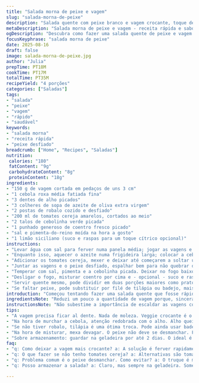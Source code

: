 ```yaml
---
title: "Salada morna de peixe e vagem"
slug: "salada-morna-de-peixe"
description: "Salada quente com peixe branco e vagem crocante, toque de tomatinho cereja e ervas frescas. Cozinha rápida, simples, sem glúten, lactose nem ovos. Ingredientes ajustados para equilíbrio e sabor que surpreende. Sabor rústico, mistura textura firme da vagem com maciez do peixe e acidez suave do tomate."
metaDescription: "Salada morna de peixe e vagem - receita rápida e saborosa que combina frescor e textura crocante com um toque brasileiro."
ogDescription: "Descubra como fazer uma salada quente de peixe e vagem que surpreende em sabor e textura - perfeita para momentos especiais."
focusKeyphrase: "salada morna de peixe"
date: 2025-08-16
draft: false
image: salada-morna-de-peixe.jpg
author: "Julia"
prepTime: PT18M
cookTime: PT17M
totalTime: PT35M
recipeYield: "4 porções"
categories: ["Saladas"]
tags:
- "salada"
- "peixe"
- "vagem"
- "rápido"
- "saudável"
keywords:
- "salada morna"
- "receita rápida"
- "peixe desfiado"
breadcrumb: ["Home", "Recipes", "Saladas"]
nutrition: 
 calories: "180"
 fatContent: "9g"
 carbohydrateContent: "8g"
 proteinContent: "18g"
ingredients:
- "150 g de vagem cortada em pedaços de uns 3 cm"
- "1 cebola roxa média fatiada fina"
- "3 dentes de alho picados"
- "3 colheres de sopa de azeite de oliva extra virgem"
- "2 postas de robalo cozido e desfiado"
- "200 ml de tomates cereja amarelos, cortados ao meio"
- "2 talos de cebolinha verde picada"
- "1 punhado generoso de coentro fresco picado"
- "sal e pimenta-do-reino moída na hora a gosto"
- "1 limão siciliano (suco e raspas para um toque cítrico opcional)"
instructions:
- "Levar água com sal para ferver numa panela média; jogar as vagens e deixar al dente - crocante com cor vibrante. Quando a ponta da faca atravessa fácil, está no ponto certo. Escorrer e reservar."
- "Enquanto isso, aquecer o azeite numa frigideira larga; colocar a cebola roxa e o alho para murchar, mexendo com frequência. A ideia é só amolecer e liberar aroma, sem queimar."
- "Adicionar os tomates cereja, mexer e deixar até começarem a soltar um caldo leve, uns 5 minutos. O cheiro muda, fica doce, fresco. Evitar cozinhar demais para não virar purê."
- "Juntar as vagens e o peixe desfiado, espalhar bem para não quebrar demais o peixe, só mexer delicadamente. Amassar pouco, textura importa."
- "Temperar com sal, pimenta e a cebolinha picada. Deixar no fogo baixo, só para esquentar tudo, mais uns 3 minutos até sentir aroma de mistura quente e aparência vibrante."
- "Desligar o fogo, misturar coentro por cima e - opcional - suco e raspas de limão siciliano, para levantar o prato e contrastar com a gordura do azeite."
- "Servir quente mesmo, pode dividir em duas porções maiores como prato principal ou quatro pequenas como entrada."
- "Se faltar peixe, pode substituir por filé de tilápia ou badejo, mais firme. Se não tiver vagem fresca, usar congelada mas descongelar e secar antes de cozinhar para não perder crocância."
introduction: "Começou tentando fazer uma salada quente que fosse rápida mas não perdesse a textura. O segredo tá no equilíbrio: vagem é crocante, não pode virar uma papa. Peixe branco firme como robalo ou tilápia segura a estrutura, floresce com o calor suave da frigideira. Mistura tomate que libera suco rico e alho que traz aroma intenso. Cebola roxa vira um perfume discreto enquanto cozinha, coentro entrega frescor e limão levanta o conjunto. Essa não é uma receita para principiantes que misturam tudo correndo: cada passo tem seu tempo, sinal visual. Quem já queimou alho sabe a diferença que isso faz. Parece simples mas o resultado é cheio de camadas - quente, fresco, cítrico, sutilmente doce. Pra repetir mil vezes, aprendendo no erro."
ingredientsNote: "Reduzi um pouco a quantidade de vagem porque, sinceramente, o excesso pesa e dilui o sabor do peixe. Use vagem fresca, firme, cortada em pedaços uniformes, isso ajuda no cozimento uniforme. Troque a cebola amarela pela roxa para um sabor mais delicado e uma cor mais vibrante no final. O azeite de oliva substitui o canola por trazer mais sabor e gordura boa. Robalo no lugar do flétan: mais fácil de achar aqui no Brasil e sabor mais marcante. Tomatinhos amarelos adicionam um toque de cor e doçura, mas qualquer cor serve. Coentro fresco é indispensável, mas pode substituir por salsinha para um perfil mais suave. Se quiser um toque diferente, uma pitada de pimenta dedo-de-moça picada fina vai muito bem."
instructionsNote: "Não subestime a importância de escaldar as vagens corretamente. Al dente quer dizer ainda com crocância, não mole. Observar o ponto é melhor que seguir tempo fixo: espete com a faca, sinta com a mordida. Na frigideira, não deixe o alho queimar - escurecido demais amarga o prato. O processo de murchar a cebola vai desenvolvendo doçura; mexa constantemente e controle o fogo. Quando os tomates começam a soltar líquido, é sinal para reduzir fogo e cuidar para não virar purê. Mexa delicadamente com o peixe para o peixe não desmanchar. O toque final com coentro fresco e limão transforma o prato, levantando o sabor e iluminando aromas no momento certo, fora do fogo para manter frescor e vibrância. Servir quente mantém a textura e traz conforto."
tips:
- "A vagem precisa ficar al dente. Nada de moleza. Veggie crocante é o ideal. Teste com o garfo. Se entrar fácil mas oferecer resistência, está no ponto. A cor verde vibrante também é um sinal. Não deixe cozinhar demais."
- "Na hora de murchar a cebola, atenção redobrada com o alho. Alho queimar amarga. O objetivo é apenas soltar o aroma. Mexa e mantenha o fogo baixo. A cebola roxa trará um perfume sutil, manter o controle é crucial."
- "Se não tiver robalo, tilápia é uma ótima troca. Pode ainda usar badejo. A textura do peixe tem que ficar firme, senão desmancha. Cada tipo tem seu tempo de cozimento. Deixe o cuidado com o calor suave."
- "Na hora de misturar, mexa devagar. O peixe não deve se desmanchar. Foque em deixar a vagem e os tomates envolvidos. Textura é tudo. Menos é mais. Não faça pressa. Finalizar com coentro e limão traz leveza."
- "Sobre armazenamento: guardar na geladeira por até 2 dias. O ideal é consumir fresco. Aquecer no fogo baixo é melhor que microondas. Isso preserva a textura. Se sobrar, evite deixar muito tempo no calor."
faq:
- "q: Como deixar a vagem mais crocante? a: A solução é ferver rapidamente. Escaldar com sal. Boa dica, não cozinhe demais. A crocância se vai rápido. Melhor teste é morder. Cores vibrantes indicam frescor."
- "q: O que fazer se não tenho tomates cereja? a: Alternativas são tomates normais cortados. Um truque é deixar de molho para ficar doce. Acidez é importante. Experimente com outros tipos, mas cuide do tempo de cozimento."
- "q: Problema comum é o peixe desmanchar. Como evitar? a: O truque é misturar devagar. Exatamente como explicar. Melhor cuidado com a temperatura. Mexer só no final. Assim mantém a apresentação perfeita."
- "q: Posso armazenar a salada? a: Claro, mas sempre na geladeira. Somente 2 dias. O frescor se vai rápido. Reaquecer em fogo baixo é melhor. Use uma tampa para guardar, evita ressecamento."

---
```

